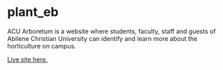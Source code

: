 # plant_eb
ACU Arboretum is a website where students, faculty, staff and guests of Abilene Christian University can identify and learn more about the horticulture on campus.

[Live site here.](http://arboretum.elasticbeanstalk.com/map)
